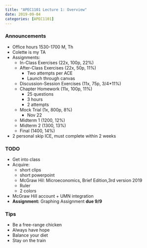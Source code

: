 ```yaml
---
title: "APEC1101 Lecture 1: Overview" 
date: 2019-09-04
categories: [APEC1101]
---
```


### Announcements

- Office hours 1530-1700 M, Th
- Colette is my TA
- Assignments:
    - In-Class Exercises (22x, 100p, 22%)
    - After-Class Exercises (22x, 50p, 11%)
        - Two attempts per ACE
        - Launch through canvas
    - Discussion-Session Exercises (11x, 75p, 3/4\*11%)
    - Chapter Homework (11x, 100p, 11%)
        - 25 questions
        - 3 hours
        - 2 attempts
    - Mock Trial (1x, 800p, 8%)
        - Nov 22
    - Midterm 1 (1200, 12%)
    - Midterm 2 (1300, 13%)
    - Final (1400, 14%)
- 2 personal skip ICE, must complete within 2 weeks

### TODO

- Get into class
- Acquire:
    - short clips
    - short powerpoint
    - McGraw Hil: Microeconomics, Brief Edition,3rd version 2019
    - Ruler
    - 2 colors
- McGraw Hill account + UMN integration    
- **Assignment:** Graphing Assignment **due 9/9** 

### Tips

- Be a free-range chicken
- Always have hope
- Balance your diet
- Stay on the train

